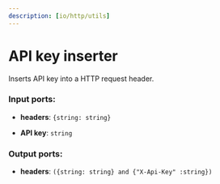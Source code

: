 ```yaml
---
description: [io/http/utils]
---
```


# API key inserter

Inserts API key into a HTTP request header.

### Input ports:

* __headers__: `{string: string}`


* __API key__: `string`

### Output ports:

* __headers__: `({string: string} and {"X-Api-Key" :string})`

